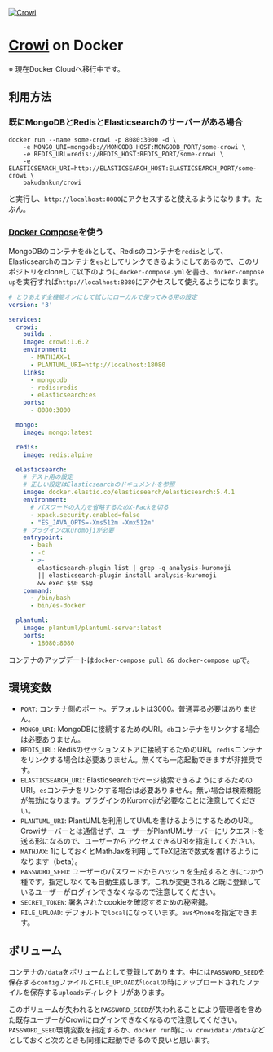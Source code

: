 [![Crowi](https://camo.githubusercontent.com/25aba13a62a44530175dc8eebb1567d829a3cbb0/687474703a2f2f7265732e636c6f7564696e6172792e636f6d2f6872736379777634702f696d6167652f75706c6f61642f635f6c696d69742c665f6175746f2c685f3930302c715f38302c775f313230302f76312f3139393637332f68747470735f7777775f66696c657069636b65725f696f5f6170695f66696c655f567059455033325a5179435a383575365843586f5f7a736b7072612e706e67)](http://site.crowi.wiki)

# [Crowi](http://site.crowi.wiki) on Docker

※ 現在Docker Cloudへ移行中です。

## 利用方法

### 既にMongoDBとRedisとElasticsearchのサーバーがある場合

```
docker run --name some-crowi -p 8080:3000 -d \
	-e MONGO_URI=mongodb://MONGODB_HOST:MONGODB_PORT/some-crowi \
	-e REDIS_URL=redis://REDIS_HOST:REDIS_PORT/some-crowi \
	-e ELASTICSEARCH_URI=http://ELASTICSEARCH_HOST:ELASTICSEARCH_PORT/some-crowi \
	bakudankun/crowi
```

と実行し、`http://localhost:8080`にアクセスすると使えるようになります。たぶん。


### [Docker Compose](https://docs.docker.com/compose/)を使う

MongoDBのコンテナを`db`として、Redisのコンテナを`redis`として、Elasticsearchのコンテナを`es`としてリンクできるようにしてあるので、このリポジトリをcloneして以下のように`docker-compose.yml`を書き、`docker-compose up`を実行すれば`http://localhost:8080`にアクセスして使えるようになります。

```yaml
# とりあえず全機能オンにして試しにローカルで使ってみる用の設定
version: '3'

services:
  crowi:
    build: .
    image: crowi:1.6.2
    environment:
      - MATHJAX=1
      - PLANTUML_URI=http://localhost:18080
    links:
      - mongo:db
      - redis:redis
      - elasticsearch:es
    ports:
      - 8080:3000

  mongo:
    image: mongo:latest

  redis:
    image: redis:alpine

  elasticsearch:
    # テスト用の設定
    # 正しい設定はElasticsearchのドキュメントを参照
    image: docker.elastic.co/elasticsearch/elasticsearch:5.4.1
    environment:
      # パスワードの入力を省略するためX-Packを切る
      - xpack.security.enabled=false
      - "ES_JAVA_OPTS=-Xms512m -Xmx512m"
    # プラグインのKuromojiが必要
    entrypoint:
      - bash
      - -c
      - >-
        elasticsearch-plugin list | grep -q analysis-kuromoji
        || elasticsearch-plugin install analysis-kuromoji
        && exec $$0 $$@
    command:
      - /bin/bash
      - bin/es-docker

  plantuml:
    image: plantuml/plantuml-server:latest
    ports:
      - 18080:8080
```

コンテナのアップデートは`docker-compose pull && docker-compose up`で。


## 環境変数

- `PORT`: コンテナ側のポート。デフォルトは3000。普通弄る必要はありません。
- `MONGO_URI`: MongoDBに接続するためのURI。`db`コンテナをリンクする場合は必要ありません。
- `REDIS_URL`: Redisのセッションストアに接続するためのURI。`redis`コンテナをリンクする場合は必要ありません。無くても一応起動できますが非推奨です。
- `ELASTICSEARCH_URI`: Elasticsearchでページ検索できるようにするためのURI。`es`コンテナをリンクする場合は必要ありません。無い場合は検索機能が無効になります。プラグインのKuromojiが必要なことに注意してください。
- `PLANTUML_URI`: PlantUMLを利用してUMLを書けるようにするためのURI。Crowiサーバーとは通信せず、ユーザーがPlantUMLサーバーにリクエストを送る形になるので、ユーザーからアクセスできるURIを指定してください。
- `MATHJAX`: 1にしておくとMathJaxを利用してTeX記法で数式を書けるようになります（beta）。
- `PASSWORD_SEED`: ユーザーのパスワードからハッシュを生成するときにつかう種です。指定しなくても自動生成します。これが変更されると既に登録しているユーザーがログインできなくなるので注意してください。
- `SECRET_TOKEN`: 署名されたcookieを確認するための秘密鍵。
- `FILE_UPLOAD`: デフォルトで`local`になっています。`aws`や`none`を指定できます。


## ボリューム

コンテナの`/data`をボリュームとして登録してあります。中には`PASSWORD_SEED`を保存する`config`ファイルと`FILE_UPLOAD`が`local`の時にアップロードされたファイルを保存する`uploads`ディレクトリがあります。

このボリュームが失われると`PASSWORD_SEED`が失われることにより管理者を含めた既存ユーザーがCrowiにログインできなくなるので注意してください。
`PASSWORD_SEED`環境変数を指定するか、`docker run`時に`-v crowidata:/data`などとしておくと次のときも同様に起動できるので良いと思います。
